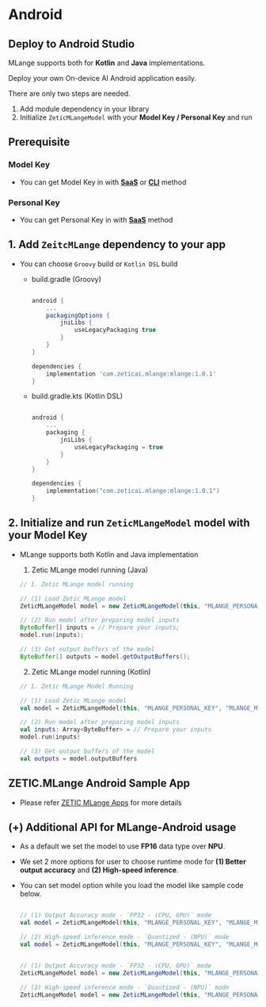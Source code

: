 Android
========================

Deploy to Android Studio
------------------------

MLange supports both for **Kotlin** and **Java** implementations.

Deploy your own On-device AI Android application easily.

There are only two steps are needed.
  1. Add module dependency in your library
  2. Initialize `ZeticMLangeModel` with your **Model Key / Personal Key** and run

## Prerequisite
### Model Key
- You can get Model Key in with [**SaaS**](../steps/generate_model_key/index.rst) or [**CLI**](../steps/generate_model_key/generate-to-CLI.md) method
### Personal Key
- You can get Personal Key in with [**SaaS**](../steps/generate_personal_key/index.rst) method

## 1. Add `ZeitcMLange` dependency to your app

- You can choose `Groovy` build or `Kotlin DSL` build
    - build.gradle (Groovy)

        ``` groovy

        android {
            ...
            packagingOptions {
                jniLibs {
                    useLegacyPackaging true
                }
            }
        }

        dependencies {
            implementation 'com.zeticai.mlange:mlange:1.0.1'
        }

        ```

    - build.gradle.kts (Kotlin DSL)

        ``` kotlin

        android {
            ...
            packaging {
                jniLibs {
                    useLegacyPackaging = true
                }
            }
        }

        dependencies {
            implementation("com.zeticai.mlange:mlange:1.0.1")
        }

        ```


## 2. Initialize and run `ZeticMLangeModel` model with your Model Key
- MLange supports both Kotlin and Java implementation

  1. Zetic MLange model running (Java)

    ``` java
    // 1. Zetic MLange model running

    // (1) Load Zetic MLange model
    ZeticMLangeModel model = new ZeticMLangeModel(this, "MLANGE_PERSONAL_KEY", "MLANGE_MODEL_KEY");

    // (2) Run model after preparing model inputs
    ByteBuffer[] inputs = // Prepare your inputs;
    model.run(inputs);

    // (3) Get output buffers of the model
    ByteBuffer[] outputs = model.getOutputBuffers();
    ```

  2. Zetic MLange model running (Kotlin)

    ``` kotlin
    // 1. Zetic MLange Model Running

    // (1) Load Zetic MLange model
    val model = ZeticMLangeModel(this, "MLANGE_PERSONAL_KEY", "MLANGE_MODEL_KEY")

    // (2) Run model after preparing model inputs
    val inputs: Array<ByteBuffer> = // Prepare your inputs
    model.run(inputs)

    // (3) Get output buffers of the model
    val outputs = model.outputBuffers
    ```

## ZETIC.MLange Android Sample App

 - Please refer [ZETIC MLange Apps](https://github.com/zetic-ai/ZETIC_MLange_apps) for more details


## (+) Additional API for MLange-Android usage

- As a default we set the model to use **FP16** data type over **NPU**.
- We set 2 more options for user to choose runtime mode for **(1) Better output accuracy** and **(2) High-speed inference**.
- You can set model option while you load the model like sample code below.


    ``` kotlin

    // (1) Output Accuracy mode - `FP32 - (CPU, GPU)` mode
    val model = ZeticMLangeModel(this, "MLANGE_PERSONAL_KEY", "MLANGE_MODEL_KEY", ZeticMLangeModel.ZETIC_MLANGE_RUN_MODE_FP32)

    // (2) High-speed inference mode - `Quantized - (NPU)` mode
    val model = ZeticMLangeModel(this, "MLANGE_PERSONAL_KEY", "MLANGE_MODEL_KEY", ZeticMLangeModel.ZETIC_MLANGE_RUN_MODE_QUANTIZED)
    ```

    ``` java

    // (1) Output Accuracy mode - `FP32 - (CPU, GPU)` mode
    ZeticMLangeModel model = new ZeticMLangeModel(this, "MLANGE_PERSONAL_KEY", "MLANGE_MODEL_KEY", ZeticMLangeModel.ZETIC_MLANGE_RUN_MODE_FP32);

    // (2) High-speed inference mode - `Quantized - (NPU)` mode
    ZeticMLangeModel model = new ZeticMLangeModel(this, "MLANGE_PERSONAL_KEY", "MLANGE_MODEL_KEY", ZeticMLangeModel.ZETIC_MLANGE_RUN_MODE_QUANTIZED);
    ```